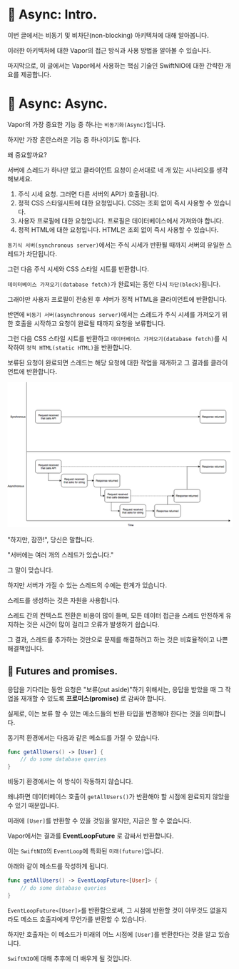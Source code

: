 # 🤿 Async: Intro.

이번 글에서는 비동기 및 비차단(non-blocking) 아키텍처에 대해 알아봅니다.<br>

이러한 아키텍처에 대한 Vapor의 접근 방식과 사용 방법을 알아볼 수 있습니다.<br>

마지막으로, 이 글에서는 Vapor에서 사용하는 핵심 기술인 SwiftNIO에 대한 간략한 개요를 제공합니다.<br>

# 🤿 Async: Async.

Vapor의 가장 중요한 기능 중 하나는 `비동기화(Async)`입니다.<br>

하지만 가장 혼란스러운 기능 중 하나이기도 합니다.<br>

왜 중요할까요?<br>

서버에 스레드가 하나만 있고 클라이언트 요청이 순서대로 네 개 있는 시나리오를 생각해보세요.<br>

1. 주식 시세 요청. 그러면 다른 서버의 API가 호출됩니다.
2. 정적 CSS 스타일시트에 대한 요청입니다. CSS는 조회 없이 즉시 사용할 수 있습니다.
3. 사용자 프로필에 대한 요청입니다. 프로필은 데이터베이스에서 가져와야 합니다.
4. 정적 HTML에 대한 요청입니다. HTML은 조회 없이 즉시 사용할 수 있습니다.

`동기식 서버(synchronous server)`에서는 주식 시세가 반환될 때까지 서버의 유일한 스레드가 차단됩니다.<br>

그런 다음 주식 시세와 CSS 스타일 시트를 반환합니다.<br>

`데이터베이스 가져오기(database fetch)`가 완료되는 동안 다시 `차단(block)`됩니다.<br>

그래야만 사용자 프로필이 전송된 후 서버가 정적 HTML을 클라이언트에 반환합니다.<br>

반면에 `비동기 서버(asynchronous server)`에서는 스레드가 주식 시세를 가져오기 위한 호출을 시작하고 요청이 완료될 때까지 요청을 보류합니다.<br>

그런 다음 CSS 스타일 시트를 반환하고 `데이터베이스 가져오기(database fetch)`를 시작하여 `정적 HTML(static HTML)`을 반환합니다.<br>

보류된 요청이 완료되면 스레드는 해당 요청에 대한 작업을 재개하고 그 결과를 클라이언트에 반환합니다.<br>

<img src = "https://github.com/devKobe24/images/blob/main/VDD-Async-1.png?raw=true"><br>

"하지만, 잠깐!", 당신은 말합니다.<br>

"서버에는 여러 개의 스레드가 있습니다."<br>

그 말이 맞습니다.<br>

하지만 서버가 가질 수 있는 스레드의 수에는 한계가 있습니다.<br>

스레드를 생성하는 것은 자원을 사용합니다.<br>

스레드 간의 컨텍스트 전환은 비용이 많이 들며, 모든 데이터 접근을 스레드 안전하게 유지하는 것은 시간이 많이 걸리고 오류가 발생하기 쉽습니다.<br>

그 결과, 스레드를 추가하는 것만으로 문제를 해결하려고 하는 것은 비효율적이고 나쁜 해결책입니다.<br>

## 🤿 Futures and promises.

응답을 기다리는 동안 요청은 "보류(put aside)"하기 위해서는, 응답을 받았을 때 그 작업을 재개할 수 있도록 **프로미스(promise)** 로 감싸야 합니다.<br>

실제로, 이는 보류 할 수 있는 메소드들의 반환 타입을 변경해야 한다는 것을 의미합니다.<br>

동기적 환경에서는 다음과 같은 메소드를 가질 수 있습니다.<br>

```swift
func getAllUsers() -> [User] {
    // do some database queries
}
```

비동기 환경에서는 이 방식이 작동하지 않습니다.<br>

왜냐하면 데이터베이스 호출이 `getAllUsers()`가 반환해야 할 시점에 완료되지 않았을 수 있기 때문입니다.<br>

미래에 `[User]`를 반환할 수 있을 것임을 알지만, 지금은 할 수 없습니다.<br>

Vapor에서는 결과를 **EventLoopFuture** 로 감싸서 반환합니다.<br>

이는 `SwiftNIO`의 `EventLoop`에 특화된 `미래(future)`입니다.<br>

아래와 같이 메소드를 작성하게 됩니다.<br>

```swift
func getAllUsers() -> EventLoopFuture<[User]> {
    // do some database queries
}
```

`EventLoopFuture<[User]>`를 반환함으로써, 그 시점에 반환할 것이 아무것도 없을지라도 메소드 호출자에게 무언가를 반환할 수 있습니다.<br>

하지만 호출자는 이 메소드가 미래의 어느 시점에 `[User]`를 반환한다는 것을 알고 있습니다.<br>

`SwiftNIO`에 대해 추후에 더 배우게 될 것입니다.<br>
